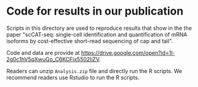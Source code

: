 # Code for results in our publication

Scripts in this directory are used to reproduce results that show in the  the paper "scCAT-seq: single-cell identification and quantification of mRNA isoforms by cost-effective short-read sequencing of cap and tail".

Code and data are provide at https://drive.google.com/open?id=1l-2g0c1hV5qXwuGo_C6KCFix5502liZV. 

Readers can unzip `Analysis.zip` file and directly run the R scripts. We recommend readers use Rstudio to run the R scripts.




